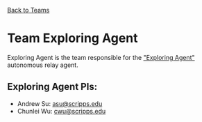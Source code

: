 [Back to Teams](index.md)

# Team Exploring Agent

Exploring Agent is the team responsible for the ["Exploring Agent"](../architecture/ara/bte.md) autonomous relay agent.

## Exploring Agent PIs:

- Andrew Su: asu@scripps.edu
- Chunlei Wu: cwu@scripps.edu
